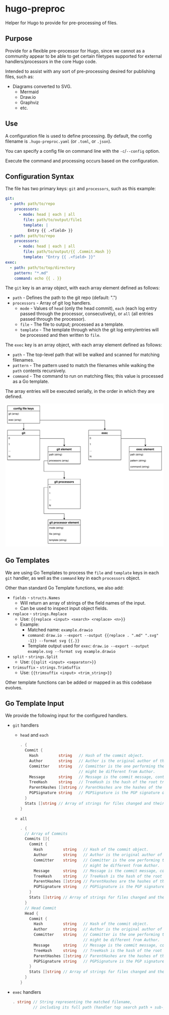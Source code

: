 # hugo-preproc

Helper for Hugo to provide for pre-processing of files.

## Purpose

Provide for a flexible pre-processor for Hugo, since we cannot as a community appear to be able to get certain filetypes supported for external handlers/processors in the core Hugo code.

Intended to assist with any sort of pre-processing desired for publishing files, such as:

* Diagrams converted to SVG.
  * Mermaid
  * Draw.io
  * Graphviz
  * etc.

## Use

A configuration file is used to define processing.  By default, the config filename is `.hugo-preproc.yaml` (or `.toml`, or `.json`).

You can specify a config file on command line with the `-c`/`--config` option.

Execute the command and processing occurs based on the configuration.

## Configuration Syntax

The file has two primary keys: `git` and `processors`, such as this example:

``` yaml
git:
  - path: path/to/repo
    processors:
      - mode: head | each | all
        file: path/to/output/file1
        template: |
          Entry {{ .<field> }}
  - path: path/to/repo
    processors:
      - mode: head | each | all
        file: path/to/output/{{ .Commit.Hash }}
        template: "Entry {{ .<field> }}"
exec:
  - path: path/to/top/directory
    pattern: "*.md"
    command: echo {{ . }}
```

The `git` key  is an array object, with each array element defined as follows:

* `path` - Defines the path to the git repo (default: ".")
* `processors` - Array of git log handlers.
  * `mode` - Values of `head` (only the head commit), `each` (each log entry passed through the processor, consecutively), or `all` (all entries passed through the processor).
  * `file` - The file to output; processed as a template.
  * `template` - The template through which the git log entry/entries will be processed and then written to `file`.

The `exec` key is an array object, with each array element defined as follows:

* `path` - The top-level path that will be walked and scanned for matching filenames.
* `pattern` - The pattern used to match the filenames while walking the `path` contents recursively.
* `command` - The command to run on matching files; this value is processed as a Go template.

The array entries will be executed serially, in the order in which they are defined.

![Configuration Data Structure](config-data-model.svg)

## Go Templates

We are using Go Templates to process the `file` and `template` keys in each `git` handler, as well as the `command` key in each `processors` object.

Other than standard Go Template functions, we also add:

* `fields` - `structs.Names`
  * Will return an array of strings of the field names of the input.
  * Can be used to inspect input object fields.
* `replace` - `strings.Replace`
  * Use: `{{replace <input> <search> <replace> <n>}}`
  * Example:
    * Matched name: `example.drawio`
    * `command`: `draw.io --export --output {{replace . ".md" ".svg" -1}} --format svg {{.}}`
    * Template output used for `exec`: `draw.io --export --output example.svg --format svg example.drawio`
* `split` - `strings.Split`
  * Use: `{{split <input> <separator>}}`
* `trimsuffix` - `strings.TrimSuffix`
  * Use: `{{trimsuffix <input> <trim_string>}}`

Other template functions can be added or mapped in as this codebase evolves.

## Go Template Input

We provide the following input for the configured handlers.

* `git` handlers
  * `head` and `each`

    ``` go
    . {
      Commit {
        Hash         string   // Hash of the commit object.
        Author       string   // Author is the original author of the commit.
        Committer    string   // Committer is the one performing the commit,
                              // might be different from Author.
        Message      string   // Message is the commit message, contains arbitrary text.
        TreeHash     string   // TreeHash is the hash of the root tree of the commit.
        ParentHashes []string // ParentHashes are the hashes of the parent commits of the commit.
        PGPSignature string   // PGPSignature is the PGP signature of the commit.
      }
      Stats []string // Array of strings for files changed and their stats.
    }
    ```

  * `all`

    ``` go
    . {
      // Array of Commits
      Commits []{
        Commit {
          Hash         string   // Hash of the commit object.
          Author       string   // Author is the original author of the commit.
          Committer    string   // Committer is the one performing the commit,
                                // might be different from Author.
          Message      string   // Message is the commit message, contains arbitrary text.
          TreeHash     string   // TreeHash is the hash of the root tree of the commit.
          ParentHashes []string // ParentHashes are the hashes of the parent commits of the commit.
          PGPSignature string   // PGPSignature is the PGP signature of the commit.
        }
        Stats []string // Array of strings for files changed and their stats.
      }
      // Head Commit
      Head {
        Commit {
          Hash         string   // Hash of the commit object.
          Author       string   // Author is the original author of the commit.
          Committer    string   // Committer is the one performing the commit,
                                // might be different from Author.
          Message      string   // Message is the commit message, contains arbitrary text.
          TreeHash     string   // TreeHash is the hash of the root tree of the commit.
          ParentHashes []string // ParentHashes are the hashes of the parent commits of the commit.
          PGPSignature string   // PGPSignature is the PGP signature of the commit.
        }
        Stats []string // Array of strings for files changed and their stats.
      }
    }
    ```

* `exec` handlers

  ``` go
  . string // String representing the matched filename,
           // including its full path (handler top search path + sub-path to file).
  ```

